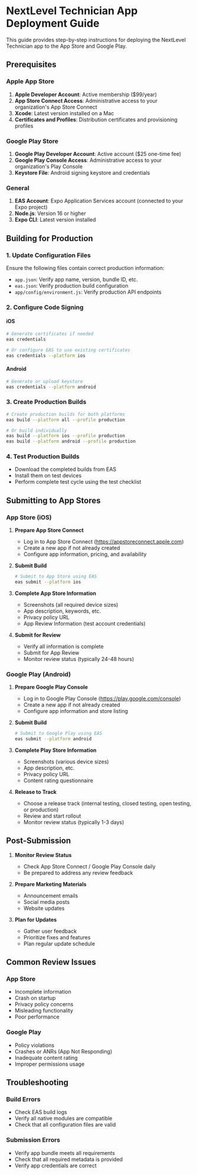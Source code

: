 # NextLevel Technician App Deployment Guide

This guide provides step-by-step instructions for deploying the NextLevel Technician app to the App Store and Google Play.

## Prerequisites

### Apple App Store
1. **Apple Developer Account**: Active membership ($99/year)
2. **App Store Connect Access**: Administrative access to your organization's App Store Connect
3. **Xcode**: Latest version installed on a Mac
4. **Certificates and Profiles**: Distribution certificates and provisioning profiles

### Google Play Store
1. **Google Play Developer Account**: Active account ($25 one-time fee)
2. **Google Play Console Access**: Administrative access to your organization's Play Console
3. **Keystore File**: Android signing keystore and credentials

### General
1. **EAS Account**: Expo Application Services account (connected to your Expo project)
2. **Node.js**: Version 16 or higher
3. **Expo CLI**: Latest version installed

## Building for Production

### 1. Update Configuration Files

Ensure the following files contain correct production information:
- `app.json`: Verify app name, version, bundle ID, etc.
- `eas.json`: Verify production build configuration
- `app/config/environment.js`: Verify production API endpoints

### 2. Configure Code Signing

#### iOS
```bash
# Generate certificates if needed
eas credentials

# Or configure EAS to use existing certificates
eas credentials --platform ios
```

#### Android
```bash
# Generate or upload keystore
eas credentials --platform android
```

### 3. Create Production Builds

```bash
# Create production builds for both platforms
eas build --platform all --profile production

# Or build individually
eas build --platform ios --profile production
eas build --platform android --profile production
```

### 4. Test Production Builds

- Download the completed builds from EAS
- Install them on test devices
- Perform complete test cycle using the test checklist

## Submitting to App Stores

### App Store (iOS)

1. **Prepare App Store Connect**
   - Log in to App Store Connect (https://appstoreconnect.apple.com)
   - Create a new app if not already created
   - Configure app information, pricing, and availability

2. **Submit Build**
   ```bash
   # Submit to App Store using EAS
   eas submit --platform ios
   ```

3. **Complete App Store Information**
   - Screenshots (all required device sizes)
   - App description, keywords, etc.
   - Privacy policy URL
   - App Review Information (test account credentials)

4. **Submit for Review**
   - Verify all information is complete
   - Submit for App Review
   - Monitor review status (typically 24-48 hours)

### Google Play (Android)

1. **Prepare Google Play Console**
   - Log in to Google Play Console (https://play.google.com/console)
   - Create a new app if not already created
   - Configure app information and store listing

2. **Submit Build**
   ```bash
   # Submit to Google Play using EAS
   eas submit --platform android
   ```

3. **Complete Play Store Information**
   - Screenshots (various device sizes)
   - App description, etc.
   - Privacy policy URL
   - Content rating questionnaire

4. **Release to Track**
   - Choose a release track (internal testing, closed testing, open testing, or production)
   - Review and start rollout
   - Monitor review status (typically 1-3 days)

## Post-Submission

1. **Monitor Review Status**
   - Check App Store Connect / Google Play Console daily
   - Be prepared to address any review feedback

2. **Prepare Marketing Materials**
   - Announcement emails
   - Social media posts
   - Website updates

3. **Plan for Updates**
   - Gather user feedback
   - Prioritize fixes and features
   - Plan regular update schedule

## Common Review Issues

### App Store
- Incomplete information
- Crash on startup
- Privacy policy concerns
- Misleading functionality
- Poor performance

### Google Play
- Policy violations
- Crashes or ANRs (App Not Responding)
- Inadequate content rating
- Improper permissions usage

## Troubleshooting

### Build Errors
- Check EAS build logs
- Verify all native modules are compatible
- Check that all configuration files are valid

### Submission Errors
- Verify app bundle meets all requirements
- Check that all required metadata is provided
- Verify app credentials are correct